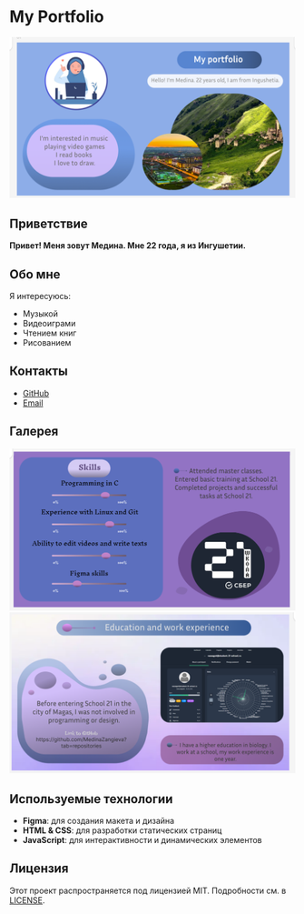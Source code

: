 # My Portfolio

![Portfolio Banner](./01.png) <!-- Изображение вашего портфолио из Figma -->

## Приветствие

**Привет! Меня зовут Медина. Мне 22 года, я из Ингушетии.**

## Обо мне

Я интересуюсь:

- Музыкой
- Видеоиграми
- Чтением книг
- Рисованием

## Контакты

- [GitHub](https://github.com/MedinaZangieva) <!-- Замените "#" на ссылку на ваш GitHub профиль -->
- [Email](medizam123123@gmail.com) <!-- Замените на ваш реальный email -->

## Галерея

![Gallery Image 1](./02.png) <!-- Второе изображение, если оно существует -->
![Gallery Image 2](./03.png) <!-- Третье изображение, если оно существует -->

## Используемые технологии

- **Figma**: для создания макета и дизайна
- **HTML & CSS**: для разработки статических страниц
- **JavaScript**: для интерактивности и динамических элементов

## Лицензия

Этот проект распространяется под лицензией MIT. Подробности см. в [LICENSE](LICENSE).
